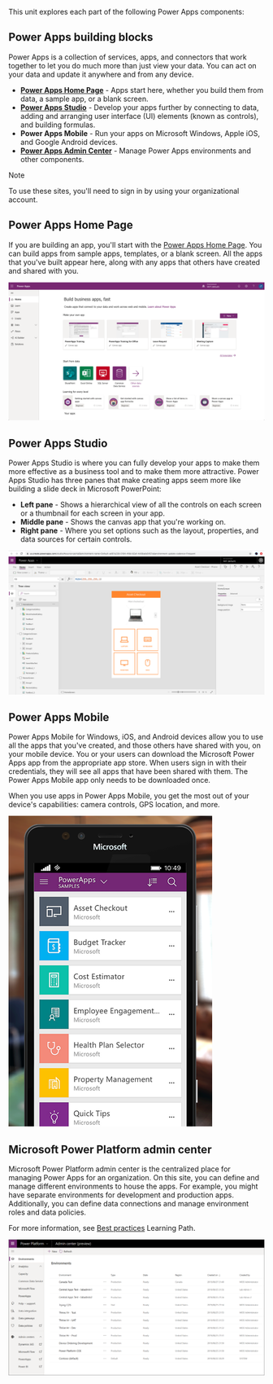 This unit explores each part of the following Power Apps components:

## Power Apps building blocks
Power Apps is a collection of services, apps, and connectors that work together to let you do much more than just view your data. You can act on your data and update it anywhere and from any device.

* [**Power Apps Home Page**](https://make.powerapps.com) - Apps start here, whether you build them from data, a sample app, or a blank screen.
* [**Power Apps Studio**](https://create.powerapps.com/studio/) - Develop your apps further by connecting to data, adding and arranging user interface (UI) elements (known as controls), and building formulas.
* **Power Apps Mobile** - Run your apps on Microsoft Windows, Apple iOS, and Google Android devices.
* [**Power Apps Admin Center**](https://admin.powerplatform.microsoft.com/) - Manage Power Apps environments and other components.


> [!NOTE]
> To use these sites, you'll need to sign in by using your organizational account.

## Power Apps Home Page
If you are building an app, you'll start with the [Power Apps Home Page](https://make.powerapps.com). You can build apps from sample apps, templates, or a blank screen. All the apps that you've built appear here, along with any apps that others have created and shared with you.

![Screenshot of the Power Apps home page view.](../media/powerapps-homepage-5.png)

## Power Apps Studio
Power Apps Studio is where you can fully develop your apps to make them more effective as a business tool and to make them more attractive. Power Apps Studio has three panes that make creating apps seem more like building a slide deck in Microsoft PowerPoint:

- **Left pane** - Shows a hierarchical view of all the controls on each screen or a thumbnail for each screen in your app.
- **Middle pane** - Shows the canvas app that you're working on.
- **Right pane** - Where you set options such as the layout, properties, and data sources for certain controls.

![Screenshot of the Power Apps Studio pane views.](../media/powerapps-full-screen.png)

## Power Apps Mobile
Power Apps Mobile for Windows, iOS, and Android devices allow you to use all the apps that you've created, and those others have shared with you, on your mobile device. You or your users can download the Microsoft Power Apps app from the appropriate app store. When users sign in with their credentials, they will see all apps that have been shared with them. The Power Apps Mobile app only needs to be downloaded once. 

When you use apps in Power Apps Mobile, you get the most out of your device's capabilities: camera controls, GPS location, and more.

![Power Apps Mobile screen view for phones and tablets.](../media/update-4.png)

## Microsoft Power Platform admin center
Microsoft Power Platform admin center is the centralized place for managing Power Apps for an organization. On this site, you can define and manage different environments to house the apps. For example, you might have separate environments for development and production apps. Additionally, you can define data connections and manage environment roles and data policies. 

For more information, see [Best practices](https://docs.microsoft.com/learn/paths/best-practices-environments/) Learning Path.

![Screenshot of Microsoft Power Platform admin center.](../media/update-5.png)

